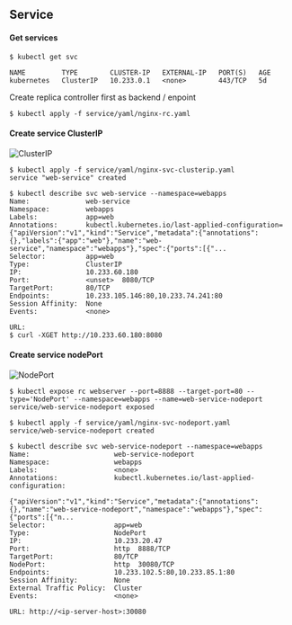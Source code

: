 ## Service ##

#### Get services ####
~~~~
$ kubectl get svc

NAME         TYPE        CLUSTER-IP   EXTERNAL-IP   PORT(S)   AGE
kubernetes   ClusterIP   10.233.0.1   <none>        443/TCP   5d
~~~~

Create replica controller first as backend / enpoint
~~~~
$ kubectl apply -f service/yaml/nginx-rc.yaml
~~~~

#### Create service ClusterIP ####

![ClusterIP](https://cdn-images-1.medium.com/max/800/1*I4j4xaaxsuchdvO66V3lAg.png)

~~~~
$ kubectl apply -f service/yaml/nginx-svc-clusterip.yaml
service "web-service" created

$ kubectl describe svc web-service --namespace=webapps
Name:              web-service
Namespace:         webapps
Labels:            app=web
Annotations:       kubectl.kubernetes.io/last-applied-configuration={"apiVersion":"v1","kind":"Service","metadata":{"annotations":{},"labels":{"app":"web"},"name":"web-service","namespace":"webapps"},"spec":{"ports":[{"...
Selector:          app=web
Type:              ClusterIP
IP:                10.233.60.180
Port:              <unset>  8080/TCP
TargetPort:        80/TCP
Endpoints:         10.233.105.146:80,10.233.74.241:80
Session Affinity:  None
Events:            <none>

URL:
$ curl -XGET http://10.233.60.180:8080
~~~~

#### Create service nodePort ####

![NodePort](https://cdn-images-1.medium.com/max/800/1*CdyUtG-8CfGu2oFC5s0KwA.png)

~~~~
$ kubectl expose rc webserver --port=8888 --target-port=80 --type='NodePort' --namespace=webapps --name=web-service-nodeport
service/web-service-nodeport exposed
~~~~
~~~~
$ kubectl apply -f service/yaml/nginx-svc-nodeport.yaml
service/web-service-nodeport created

$ kubectl describe svc web-service-nodeport --namespace=webapps
Name:                     web-service-nodeport
Namespace:                webapps
Labels:                   <none>
Annotations:              kubectl.kubernetes.io/last-applied-configuration:
                            {"apiVersion":"v1","kind":"Service","metadata":{"annotations":{},"name":"web-service-nodeport","namespace":"webapps"},"spec":{"ports":[{"n...
Selector:                 app=web
Type:                     NodePort
IP:                       10.233.20.47
Port:                     http  8888/TCP
TargetPort:               80/TCP
NodePort:                 http  30080/TCP
Endpoints:                10.233.102.5:80,10.233.85.1:80
Session Affinity:         None
External Traffic Policy:  Cluster
Events:                   <none>

URL: http://<ip-server-host>:30080
~~~~